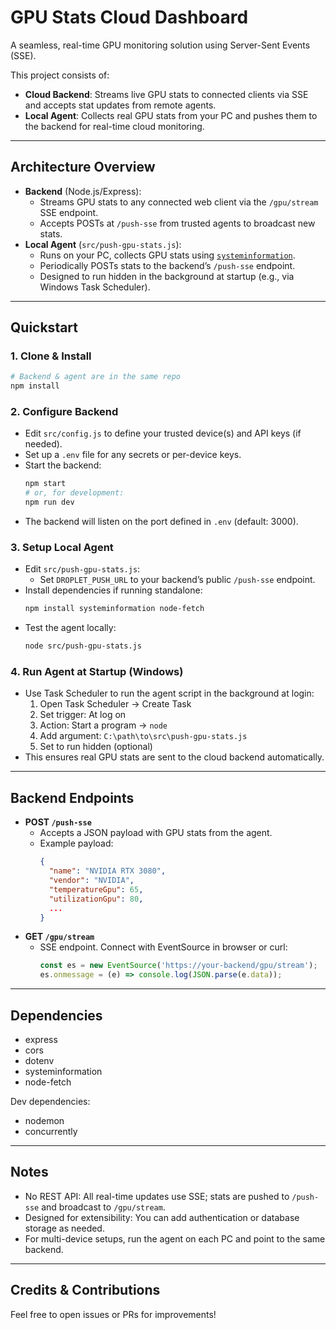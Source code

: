 # GPU Stats Cloud Dashboard

A seamless, real-time GPU monitoring solution using Server-Sent Events (SSE).

This project consists of:
- **Cloud Backend**: Streams live GPU stats to connected clients via SSE and accepts stat updates from remote agents.
- **Local Agent**: Collects real GPU stats from your PC and pushes them to the backend for real-time cloud monitoring.

---

## Architecture Overview

- **Backend** (Node.js/Express):
  - Streams GPU stats to any connected web client via the `/gpu/stream` SSE endpoint.
  - Accepts POSTs at `/push-sse` from trusted agents to broadcast new stats.
- **Local Agent** (`src/push-gpu-stats.js`):
  - Runs on your PC, collects GPU stats using [`systeminformation`](https://www.npmjs.com/package/systeminformation).
  - Periodically POSTs stats to the backend’s `/push-sse` endpoint.
  - Designed to run hidden in the background at startup (e.g., via Windows Task Scheduler).

---

## Quickstart

### 1. Clone & Install
```sh
# Backend & agent are in the same repo
npm install
```

### 2. Configure Backend
- Edit `src/config.js` to define your trusted device(s) and API keys (if needed).
- Set up a `.env` file for any secrets or per-device keys.
- Start the backend:
  ```sh
  npm start
  # or, for development:
  npm run dev
  ```
- The backend will listen on the port defined in `.env` (default: 3000).

### 3. Setup Local Agent
- Edit `src/push-gpu-stats.js`:
  - Set `DROPLET_PUSH_URL` to your backend’s public `/push-sse` endpoint.
- Install dependencies if running standalone:
  ```sh
  npm install systeminformation node-fetch
  ```
- Test the agent locally:
  ```sh
  node src/push-gpu-stats.js
  ```

### 4. Run Agent at Startup (Windows)
- Use Task Scheduler to run the agent script in the background at login:
  1. Open Task Scheduler → Create Task
  2. Set trigger: At log on
  3. Action: Start a program → `node`
  4. Add argument: `C:\path\to\src\push-gpu-stats.js`
  5. Set to run hidden (optional)
- This ensures real GPU stats are sent to the cloud backend automatically.

---

## Backend Endpoints

- **POST `/push-sse`**
  - Accepts a JSON payload with GPU stats from the agent.
  - Example payload:
    ```json
    {
      "name": "NVIDIA RTX 3080",
      "vendor": "NVIDIA",
      "temperatureGpu": 65,
      "utilizationGpu": 80,
      ...
    }
    ```
- **GET `/gpu/stream`**
  - SSE endpoint. Connect with EventSource in browser or curl:
    ```js
    const es = new EventSource('https://your-backend/gpu/stream');
    es.onmessage = (e) => console.log(JSON.parse(e.data));
    ```

---

## Dependencies
- express
- cors
- dotenv
- systeminformation
- node-fetch

Dev dependencies:
- nodemon
- concurrently

---

## Notes
- No REST API: All real-time updates use SSE; stats are pushed to `/push-sse` and broadcast to `/gpu/stream`.
- Designed for extensibility: You can add authentication or database storage as needed.
- For multi-device setups, run the agent on each PC and point to the same backend.

---

## Credits & Contributions
Feel free to open issues or PRs for improvements!
